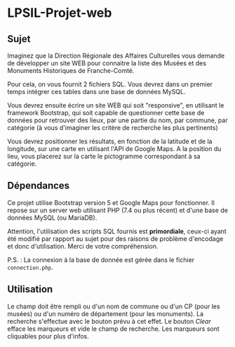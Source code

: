 # LPSIL-Projet-web

## Sujet

Imaginez que la Direction Régionale des Affaires Culturelles vous demande de développer un site WEB pour connaitre la liste des Musées et des Monuments Historiques de Franche-Comté.

Pour cela, on vous fournit 2 fichiers SQL.
Vous devrez dans un premier temps intégrer ces tables dans une base de données MySQL.

Vous devrez ensuite écrire un site WEB qui soit "responsive", en utilisant le framework Bootstrap, qui soit capable de questionner cette base de données pour retrouver des lieux, par une partie du nom, par commune, par catégorie (à vous d'imaginer les critère de recherche les plus pertinents)

Vous devrez positionner les résultats, en fonction de la latitude et de la longitude, sur une carte en utilisant l'API de Google Maps.
A la position du lieu, vous placerez sur la carte le pictogramme correspondant à sa catégorie.


## Dépendances

Ce projet utilise Bootstrap version 5 et Google Maps pour fonctionner.
Il repose sur un server web utilisant PHP (7.4 ou plus récent) et d'une base de données MySQL (ou MariaDB).

Attention, l'utilisation des scripts SQL fournis est **primordiale**, ceux-ci ayant été modifié par rapport au sujet pour des raisons de problème d'encodage et donc d'utilisation. Merci de votre compréhension.

P.S. : La connexion à la base de donnée est gérée dans le fichier `connection.php`.


## Utilisation

Le champ doit être rempli ou d'un nom de commune ou d'un CP (pour les musées) ou d'un numéro de département (pour les monuments). La recherche s'effectue avec le bouton prévu à cet effet. Le bouton *Clear* efface les marqueurs et vide le champ de recherche. Les marqueurs sont cliquables pour plus d'infos.
